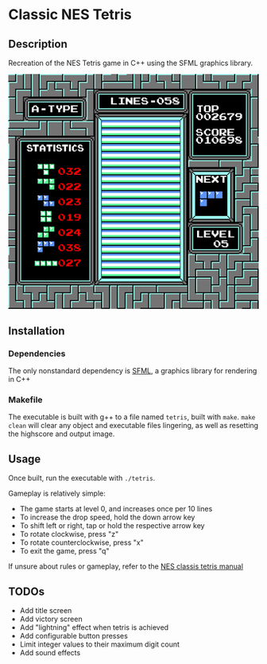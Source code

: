 # Classic NES Tetris

## Description

Recreation of the NES Tetris game in C++ using the SFML graphics library.

![Game over screen](output/output.png)

## Installation

### Dependencies

The only nonstandard dependency is [SFML](https://www.sfml-dev.org/), a graphics library for rendering in C++

### Makefile

The executable is built with g++ to a file named `tetris`, built with `make`.
`make clean` will clear any object and executable files lingering, as well as resetting the highscore and output image.

## Usage

Once built, run the executable with `./tetris`.

Gameplay is relatively simple:
- The game starts at level 0, and increases once per 10 lines
- To increase the drop speed, hold the down arrow key
- To shift left or right, tap or hold the respective arrow key
- To rotate clockwise, press "z"
- To rotate counterclockwise, press "x"
- To exit the game, press "q"

If unsure about rules or gameplay, refer to the [NES classis tetris manual](https://www.retrogames.cz/manualy/NES/Tetris_(Nintendo)_-_NES_-_Manual.pdf)

## TODOs

- Add title screen
- Add victory screen
- Add "lightning" effect when tetris is achieved
- Add configurable button presses
- Limit integer values to their maximum digit count
- Add sound effects
